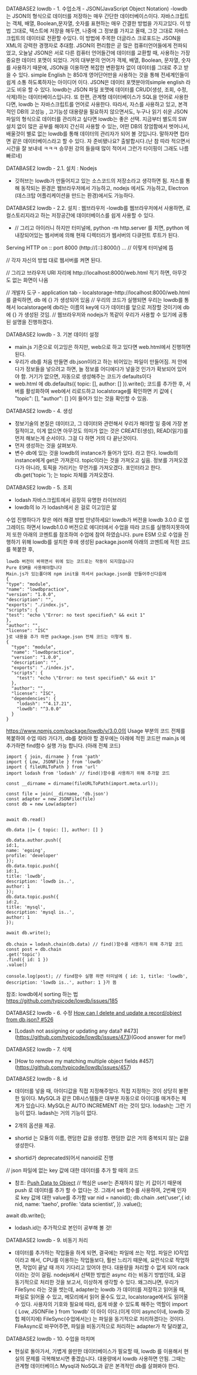 DATABASE2 lowdb - 1. 수업소개  -  JSON(JavaScript Object Notation)
-lowdb는 JSON의 형식으로 데이터를 저장하는 매우 간단한 데이터베이스이다. 자바스크립트는 객체, 배열, Boolean,문자열, 숫자를 표현하는 매우 간결한 방법을 가지고있다. 이 방법 그대로, 텍스트에 저장을 해두면, 나중에 그 정보를 가지고 올때, 그것 그대로 자바스크립트의 데이터로 전환할 수있다. 이 방법에 주목한 더글라스 크로포드는 JSON을 XML의 강력한 경쟁자로 추대함. JSON의 편리함은 곧 많은 컴퓨터언어들에게 전파되었고, 오늘날 JSON은 서로 다른 컴퓨터 언어들간에 데이터를 교환할 때, 사용하는 가장 중요한 데이터 포맷이 되었다. 거의 대부분의 언어가 객체, 배열, Boolean, 문자열, 숫자를 사용하기 때문에, JSON을 이용하면 복잡한 변환절차 없이 데이터를 그대로 주고 받을 수 있다.  simple English 는 850개 영어단어만을 사용하는 것을 통해 전세계인들이 쉽게 소통 하도록하자는 아이디어 이다. JSON은 데이터 포맷분야의simple english 라고도 비유 할 수 있다. lowdb는 JSON 파일 포맷에 데이터를 CRUD(생성, 조회, 수정, 삭제)하는 데이터베이스입니다. 
또 한편, 관계형 데이터베이스가 SQL을 언어로 사용한다면, lowdb 는 자바스크립트를 언어로 사용한다. 따라서, 자스를 사용하고 있고, 본격적인 DB의 고성능 , 고기능성 대용량을 필요하지 않으면서도, 누구나 읽기 쉬운 JSON 파일의 형식으로 데이터를 관리하고 싶다면 lowdb는 좋은 선택. 지금부터 별도의 SW 설치 없이 많은 공부를 해야지 간신히 사용할 수 있는, 어떤 DB의 장엄함에서 벗어나서, 배울것이 별로 없는 lowdb를 통해 데이터의 관리자가 되어 볼 것입니다. 말하자면 컵라면 같은 데이터베이스라고 할 수 있다. 자 준비됐나요? 출발합시다.(난 참 따라 적으면서 시간을 잘 보내네 ㅋㅋㅋ 승무원 강의 들을때 많이 적어서 그런가 타이핑이 그래도 나름 빠르네)

DATABASE2 lowdb - 2.1. 설치 : Nodejs
- 깃허브는 lowdb가 만들어지고 있는 소스코드의 저장소라고 생각하면 됨. 자스를 통해 동작되는 환경은 웹브라우저에서 가능하고, nodejs 에서도 가능하고, Electron (데스크탑 어플리케이션을 만드는 환경)에서도 가능하다. 


DATABASE2 lowdb - 2.2. 설치 : 웹브라우저
-lowdb를 웹브라우저에서 사용하면, 로컬스토리지라고 하는 저장공간에 데이터베이스를 쉽게 사용할 수 있다. 
- // 그리고 아이러니 하지만 터미널에, python -m http.server 를 치면, python 에 내장되어있는 웹서버에 의해 현재 디렉터리가 웹서버의 다큐먼트 루트가 된다.

Serving HTTP on :: port 8000 (http://[::]:8000/) ... // 이렇게 터미널에 뜸

// 각자 자신의 방법 대로 웹서버를 켜면 된다. 

// 그리고 브라우저 URI 자리에 http://localhost:8000/web.html 적기 하면, 아무것도 없는 화면이 나옴 

// 개발자 도구 - application tab - localstorage-http://localhost:8000/web.html를 클릭하면, db 에 {} 가 생성되어 있음
// 우리의 코드가 실행되면 우리는 lowdb를 통해서 localstorage에 db라는 이름의 key에 다가 데이터를 앞으로 저장할 것이기에 db 에 {} 가 생성된 것임.
// 웹브라우저와 nodejs가 똑같이 우리가 사용할 수 있기에 공통된 설명을 진행하겠다. 

DATABASE2 lowdb - 3. 기본 데이터 설정
- main.js 기준으로 이고잉은 하지만, web으로 하고 있다면 web.html에서 진행하면 된다.
- 우리가 db를 처음 만들면 db.json이라고 하는 비어있는 파일이 만들어짐.  저 안에다가 정보들을 넣으려고 하면, 늘 정보를 어디에다가 넣을것 인가가 확보되어 있어야 함. 거기가 없으면, 자동으로 생성해주는 코드가 defaults이다
- web.html 에       db.defaults({ topic: [], author: [] }).write(); 코드를 추가한 후, 서버를 활성화하여 web에서 리로드하고 localstorage를 확인하면 키 값에 { "topic": [], "author": [] }이 들어가 있는 것을 확인할 수 있음. 

DATABASE2 lowdb - 4. 생성
- 정보기술의 본질은 데이터고, 그 데이터와 관련해서 우리가 해야할 일 중에 가장 본질적이고, 이게 없으면 아무것도 의미가 없는 것은 CREATE(생성), READ(읽기)를 먼저 해보는게 순서이다. 그걸 다 하면 거의 다 끝난것이다. 
- 먼저 생성하는 것을 살펴보자. 
- 변수 db에 있는 것을 lowdb의 instance가 들어가 있다. 라고 한다. lowdb의 instance에게 get은 가져온다. topic이라는 것을 가져오고 싶음.  정보를 가져오겠다가 아니라, 토픽을 가리키는 무언가를 가져오겠다. 포인터라고 한다. db.get('topic '); 는 topic 자체를 가져오겠다. 

DATABASE2 lowdb - 5. 조회
- lodash 자바스크립트에서 굉장히 유명한 라이브러리
- lowdb의 lo 가 lodash에서 온 걸로 이고잉은 앎

수업 진행하다가 찾은 에러 해결 방법
안녕하세요! lowdb가 버전을 lowdb 3.0.0 로 업그레이드 하면서 lowdb1.0.0 버전으로 에디터에서 수업을 따라 코드를 실행하지못하여 저 또한 아래의 코멘트를 참조하여 수업에 참여 하였습니다. pure ESM 으로 수업을 진행하기 위해 lowdb를 설치한 후에 생성된 package.json에 아래의 코멘트에 적힌 코드를 복붙한 후, 
~~~
lowdb 버전이 바뀌면서 위에 있는 코드로는 작동이 되지않습니다
Pure ESM을 사용해야합니다
Main.js가 있는폴더에 npm init을 하셔서 package.json을 만들어주신다음에
{
"type": "module",
"name": "lowdbpractice",
"version": "1.0.0",
"description": "",
"exports": "./index.js",
"scripts": {
"test": "echo \"Error: no test specified\" && exit 1"
},
"author": "",
"license": "ISC"
}로 내용을 추가 하면 package.json 전체 코드는 이렇게 됨.
{
  "type": "module",
  "name": "lowdbpractice",
  "version": "1.0.0",
  "description": "",
  "exports": "./index.js",
  "scripts": {
    "test": "echo \"Error: no test specified\" && exit 1"
  },
  "author": "",
  "license": "ISC",
  "dependencies": {
    "lodash": "^4.17.21",
    "lowdb": "^3.0.0"
  }
}
~~~
https://www.npmjs.com/package/lowdb/v/3.0.0의 Usage 부분의 코드 전체를 복붙하여 수업 따라 가다가, db를 찾아야 할 경우에는 아래에 적힌 코드만 main.js 에 추가하면 find함수 실행 가능 합니다. (아래 전체 코드)
~~~
import { join, dirname } from 'path'
import { Low, JSONFile } from 'lowdb'
import { fileURLToPath } from 'url'
import lodash from 'lodash' // find()함수를 사용하기 위해 추가할 코드

const __dirname = dirname(fileURLToPath(import.meta.url));

const file = join(__dirname, 'db.json')
const adapter = new JSONFile(file)
const db = new Low(adapter)


await db.read()

db.data ||= { topic: [], author: [] }

db.data.author.push({
id:1,
name: 'egoing',
profile: 'developer'
});
db.data.topic.push({
id:1,
title: 'lowdb',
description: 'lowdb is..',
author: 1
});
db.data.topic.push({
id:2,
title: 'mysql',
description: 'mysql is..',
author: 1
});

await db.write();

db.chain = lodash.chain(db.data) // find()함수를 사용하기 위해 추가할 코드
const post = db.chain
.get('topic')
.find({ id: 1 })
.value()

console.log(post); // find함수 실행 하면 터미널에 { id: 1, title: 'lowdb', description: 'lowdb is..', author: 1 }가 뜸
~~~

참조: lowdb에서 sorting 하는 법
https://github.com/typicode/lowdb/issues/185


DATABASE2 lowdb - 6. 수정
[How can I delete and update a record/object from db.json? 
#526](https://github.com/typicode/lowdb/issues/39)
- [Lodash not assigning or updating any data? #473]
(https://github.com/typicode/lowdb/issues/473)(Good answer for me!)

DATABASE2 lowdb - 7. 삭제
- [How to remove my matching multiple object fields #457]
(https://github.com/typicode/lowdb/issues/457)

DATABASE2 lowdb - 8. id
- 데이터를 넣을 때, 아이디값을 직접 지정해주었다. 직접 지정하는 것이 상당히 불편한 일이다. MySQL과 같은 DB시스템들은 대부분 자동으로 아이디를 매겨주는 체계가 있습니다. MySQL은 AUTO INCREMENT 라는 것이 있다. lodash는 그런 기능이 없다. ladash는 거의 기능이 없다. 

- 2개의 옵션을 제공. 
- shortid 는 모듈의 이름, 랜덤한 값을 생성함. 랜덤한 값은 거의 중복되지 않는 값을 생성한다. 
- shortid가 deprecated되어서 nanoid로 진행

// json 파일에 없는 key 값에 대한 데이터를 추가 할 때의 코드 
- 참조: [Push Data to Object](https://github.com/typicode/lowdb/issues/213)
// 핵심은 user는 존재하지 않는 키 값이기 때문에 push 로 데이터를 추가 할 수 없다는 것. 그래서 set 함수를 사용하여, 2번째 인자로 key 값에 대한 value를 추가함
 var nid = nanoid();
db.chain
.set('user',{
    id: nid,
    name: 'taeho',
    profile: 'data scientist',
})
.value();

await db.write();

- lodash.id는 추가적으로 본인이 공부해 볼 것!

DATABASE2 lowdb - 9. 비동기 처리
- 데이터를 추가하는 작업들을 하게 되면, 결국에는 파일에 쓰는 작업. 파일은 IO작업이라고 해서,  CPU를 이용하는 작업들보다, 훨씬 느리기 때문에, 요런식으로 작업하면, 작업이 끝날 때 까지 기다리고 있어야 한다.  대용량을 처리할 수 없게 되어 rack 이라는 것이 걸림. nodejs에서 선택한 방법은 async 라는 비동기 방법인데, 요걸 동기적으로 처리한 것을 보고서, 이상하게 생각할 수 있다. 왜그러냐면, 우리가 FileSync 라는 것을 썻는데, adapter는 lowdb 가 데이터를 저장하고 읽어올 때, 파일로 읽어올 수 있고, 메모리에서 읽어 올수도 있고, localstorage에서도 읽어올 수 있다. 사용자의 기호와 필요에 따라, 쉽게 바꿀 수 있도록 해주는 역할이 import { Low, JSONFile } from 'lowdb' 이 아이 이다.(이게 이미 async이네, lowdb 깃헙 페이지에)  FileSync(수업에서는) 는 파일을 동기적으로 처리하겠다는 것이다. FileAsync로 바꾸어주면, 파일을 비동기적으로 처리하는 adapter가 착 달라붙고, 	 

DATABASE2 lowdb - 10. 수업을 마치며
- 현실로 돌아가서, 가볍게 쓸만한 데이터베이스가  필요할 때, lowdb 를 이용해서 현실의 문제를 극복해보시면 좋겠습니다. 대용량에서 lowdb 사용하면 안됨. 그때는 관계형 데이터베이스 Mysql과 NoSQL과 같은 본격적인 db를 살펴봐야 한다. 

